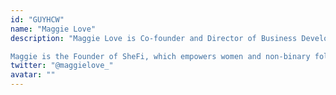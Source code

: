 ```yaml
---
id: "GUYHCW"
name: "Maggie Love"
description: "Maggie Love is Co-founder and Director of Business Development at W3BCLOUD, a is leading compute and storage infrastructure provider powering web 3 protocols. 

Maggie is the Founder of SheFi, which empowers women and non-binary folks to take ownership of their financial freedom through crypto education, experimentation, investing and community. To date, she has onboarded over a 700+ people to web 3."
twitter: "@maggielove_"
avatar: ""
---
```

